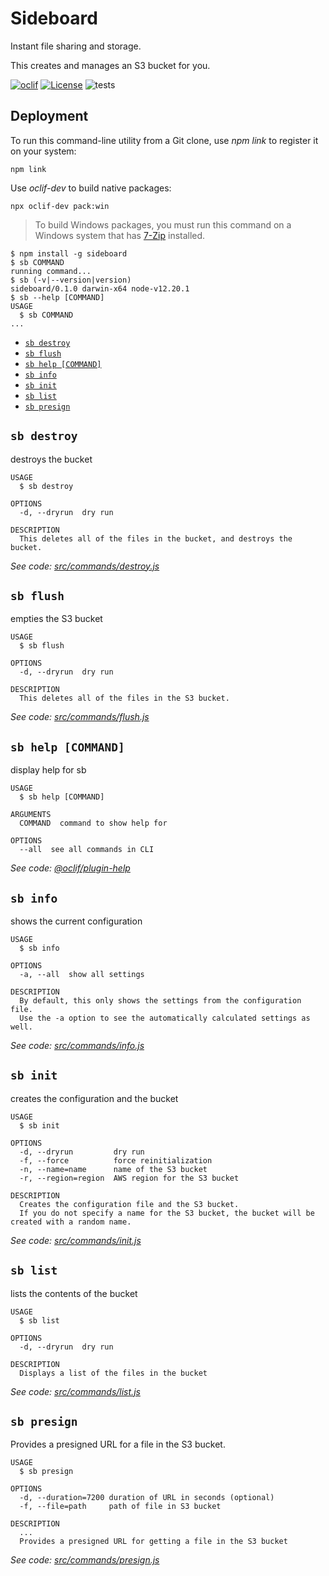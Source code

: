 Sideboard
=========

Instant file sharing and storage.

This creates and manages an S3 bucket for you.

[![oclif](https://img.shields.io/badge/cli-oclif-brightgreen.svg)](https://oclif.io)
[![License](https://img.shields.io/github/license/stuartellis/sideboard.svg)](https://github.com/stuartellis/sideboard)
![tests](https://github.com/stuartellis/sideboard/workflows/tests/badge.svg)

<!-- toc -->

<!-- tocstop -->
<!-- deployment -->
## Deployment 

To run this command-line utility from a Git clone, use *npm link* to register it on your system:

    npm link

Use *oclif-dev* to build native packages:

    npx oclif-dev pack:win

> To build Windows packages, you must run this command on a Windows system that has [7-Zip](https://www.7-zip.org/) installed.
<!-- deploymentstop -->

<!-- usage -->
```sh-session
$ npm install -g sideboard
$ sb COMMAND
running command...
$ sb (-v|--version|version)
sideboard/0.1.0 darwin-x64 node-v12.20.1
$ sb --help [COMMAND]
USAGE
  $ sb COMMAND
...
```
<!-- usagestop -->

<!-- commands -->
* [`sb destroy`](#sb-destroy)
* [`sb flush`](#sb-flush)
* [`sb help [COMMAND]`](#sb-help-command)
* [`sb info`](#sb-info)
* [`sb init`](#sb-init)
* [`sb list`](#sb-list)
* [`sb presign`](#sb-presign)

## `sb destroy`

destroys the bucket

```
USAGE
  $ sb destroy

OPTIONS
  -d, --dryrun  dry run

DESCRIPTION
  This deletes all of the files in the bucket, and destroys the bucket.
```

_See code: [src/commands/destroy.js](https://github.com/stuartellis/sideboard/blob/v0.1.0/src/commands/destroy.js)_

## `sb flush`

empties the S3 bucket

```
USAGE
  $ sb flush

OPTIONS
  -d, --dryrun  dry run

DESCRIPTION
  This deletes all of the files in the S3 bucket.
```

_See code: [src/commands/flush.js](https://github.com/stuartellis/sideboard/blob/v0.1.0/src/commands/flush.js)_

## `sb help [COMMAND]`

display help for sb

```
USAGE
  $ sb help [COMMAND]

ARGUMENTS
  COMMAND  command to show help for

OPTIONS
  --all  see all commands in CLI
```

_See code: [@oclif/plugin-help](https://github.com/oclif/plugin-help/blob/v3.2.1/src/commands/help.ts)_

## `sb info`

shows the current configuration

```
USAGE
  $ sb info

OPTIONS
  -a, --all  show all settings

DESCRIPTION
  By default, this only shows the settings from the configuration file.
  Use the -a option to see the automatically calculated settings as well.
```

_See code: [src/commands/info.js](https://github.com/stuartellis/sideboard/blob/v0.1.0/src/commands/info.js)_

## `sb init`

creates the configuration and the bucket

```
USAGE
  $ sb init

OPTIONS
  -d, --dryrun         dry run
  -f, --force          force reinitialization
  -n, --name=name      name of the S3 bucket
  -r, --region=region  AWS region for the S3 bucket

DESCRIPTION
  Creates the configuration file and the S3 bucket.
  If you do not specify a name for the S3 bucket, the bucket will be created with a random name.
```

_See code: [src/commands/init.js](https://github.com/stuartellis/sideboard/blob/v0.1.0/src/commands/init.js)_

## `sb list`

lists the contents of the bucket

```
USAGE
  $ sb list

OPTIONS
  -d, --dryrun  dry run

DESCRIPTION
  Displays a list of the files in the bucket
```

_See code: [src/commands/list.js](https://github.com/stuartellis/sideboard/blob/v0.1.0/src/commands/list.js)_

## `sb presign`

Provides a presigned URL for a file in the S3 bucket.

```
USAGE
  $ sb presign

OPTIONS
  -d, --duration=7200 duration of URL in seconds (optional)
  -f, --file=path     path of file in S3 bucket

DESCRIPTION
  ...
  Provides a presigned URL for getting a file in the S3 bucket
```

_See code: [src/commands/presign.js](https://github.com/stuartellis/sideboard/blob/v0.1.0/src/commands/presign.js)_
<!-- commandsstop -->
